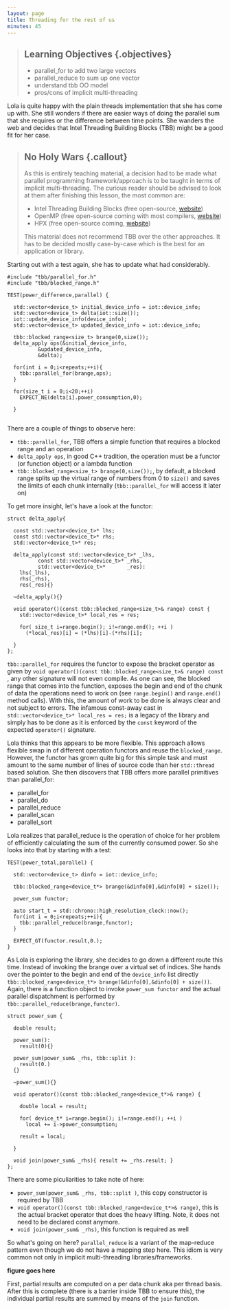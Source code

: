 ```yaml
---
layout: page
title: Threading for the rest of us
minutes: 45
---
```


> ## Learning Objectives {.objectives}
>
> * parallel_for to add two large vectors
> * parallel_reduce to sum up one vector
> * understand tbb OO model
> * pros/cons of implicit multi-threading

Lola is quite happy with the plain threads implementation that she has come up with. She still wonders if there are easier ways of doing the parallel sum that she requires or the difference between time points. She wanders the web and decides that Intel Threading Building Blocks (TBB) might be a good fit for her case.

> ## No Holy Wars {.callout}
>
> As this is entirely teaching material, a decision had to be made what parallel programming framework/approach is to be taught in terms of implicit multi-threading. The curious reader should be advised to look at them after finishing this lesson, the most common are:
> 
> * Intel Threading Building Blocks (free open-source, [website](https://www.threadingbuildingblocks.org/))
> * OpenMP (free open-source coming with most compilers, [website](https://www.openmp.org/))
> * HPX (free open-source coming, [website](http://stellar-group.org/libraries/hpx/))
>
> This material does not recommend TBB over the other approaches. It has to be decided mostly case-by-case which is the best for an application or library.


Starting out with a test again, she has to update what had considerably.

```
#include "tbb/parallel_for.h"
#include "tbb/blocked_range.h"

TEST(power_difference,parallel) {

  std::vector<device_t> initial_device_info = iot::device_info;
  std::vector<device_t> delta(iot::size());
  iot::update_device_info(device_info);
  std::vector<device_t> updated_device_info = iot::device_info;

  tbb::blocked_range<size_t> brange(0,size());
  delta_apply ops(&initial_device_info,
		  &updated_device_info,
		  &delta);
  
  for(int i = 0;i<repeats;++i){
    tbb::parallel_for(brange,ops);
  }
  
  for(size_t i = 0;i<20;++i)
    EXPECT_NE(delta[i].power_consumption,0);
  
  }
  
```

There are a couple of things to observe here:

* `tbb::parallel_for`, TBB offers a simple function that requires a blocked range and an operation
* `delta_apply ops`, in good C++ tradition, the operation must be a functor (or function object) or a lambda function
* `tbb::blocked_range<size_t> brange(0,size());`, by default, a blocked range splits up the virtual range of numbers from 0 to `size()` and saves the limits of each chunk internally (`tbb::parallel_for` will access it later on)

To get more insight, let's have a look at the functor:

```
struct delta_apply{

  const std::vector<device_t>* lhs;
  const std::vector<device_t>* rhs;
  std::vector<device_t>* res;

  delta_apply(const std::vector<device_t>* _lhs,
	      const std::vector<device_t>* _rhs,
	      std::vector<device_t>*	   _res):
    lhs(_lhs),
    rhs(_rhs),
    res(_res){}

  ~delta_apply(){}

  void operator()(const tbb::blocked_range<size_t>& range) const {
    std::vector<device_t>* local_res = res;
    
    for( size_t i=range.begin(); i!=range.end(); ++i )
      (*local_res)[i] = (*lhs)[i]-(*rhs)[i];

  }
};
```

`tbb::parallel_for` requires the functor to expose the bracket operator as given by `void operator()(const tbb::blocked_range<size_t>& range) const `, any other signature will not even compile. As one can see, the blocked range that comes into the function, exposes the begin and end of the chunk of data the operations need to work on (see `range.begin()` and `range.end()` method calls). With this, the amount of work to be done is always clear and not subject to errors. The infamous const-away cast in `std::vector<device_t>* local_res = res;` is a legacy of the library and simply has to be done as it is enforced by the `const` keyword of the expected `operator()` signature.

Lola thinks that this appears to be more flexible. This approach allows flexible swap in of different operation functors and reuse the `blocked_range`. However, the functor has grown quite big for this simple task and must amount to the same number of lines of source code than her `std::thread` based solution. She then discovers that TBB offers more parallel primitives than parallel_for:

* parallel_for
* parallel_do
* parallel_reduce
* parallel_scan
* parallel_sort

Lola realizes that parallel_reduce is the operation of choice for her problem of efficiently calculating the sum of the currently consumed power. So she looks into that by starting with a test:

```
TEST(power_total,parallel) {

  std::vector<device_t> dinfo = iot::device_info;
  
  tbb::blocked_range<device_t*> brange(&dinfo[0],&dinfo[0] + size());

  power_sum functor;

  auto start_t = std::chrono::high_resolution_clock::now();
  for(int i = 0;i<repeats;++i){
    tbb::parallel_reduce(brange,functor);
  }

  EXPECT_GT(functor.result,0.);
}
```

As Lola is exploring the library, she decides to go down a different route this time. Instead of invoking the brange over a virtual set of indices. She hands over the pointer to the begin and end of the `device_info` list directly `tbb::blocked_range<device_t*> brange(&dinfo[0],&dinfo[0] + size())`. Again, there is a function object to invoke `power_sum functor` and the actual parallel dispatchment is performed by `tbb::parallel_reduce(brange,functor)`.

```
struct power_sum {

  double result;

  power_sum():
    result(0){}
  
  power_sum(power_sum& _rhs, tbb::split ):
    result(0.)
  {}

  ~power_sum(){}

  void operator()(const tbb::blocked_range<device_t*>& range) {
    
    double local = result;
    
    for( device_t* i=range.begin(); i!=range.end(); ++i )
      local += i->power_consumption;

    result = local;

  }

  void join(power_sum& _rhs){ result += _rhs.result; }
};
```

There are some piculiarities to take note of here:

* `power_sum(power_sum& _rhs, tbb::split )`, this copy constructor is required by TBB
* `void operator()(const tbb::blocked_range<device_t*>& range)`, this is the actual bracket operator that does the heavy lifting. Note, it does not need to be declared const anymore.
* `void join(power_sum& _rhs)`, this function is required as well

So what's going on here? `parallel_reduce` is a variant of the map-reduce pattern even though we do not have a mapping step here. This idiom is very common not only in implicit multi-threading libraries/frameworks.

**figure goes here**

First, partial results are computed on a per data chunk aka per thread basis. After this is complete (there is a barrier inside TBB to ensure this), the individual partial results are summed by means of the `join` function. 
